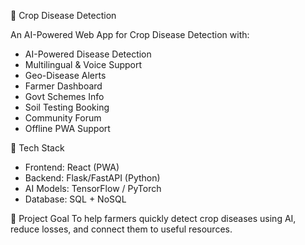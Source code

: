 🌱 Crop Disease Detection

An AI-Powered Web App for Crop Disease Detection with:
- AI-Powered Disease Detection
- Multilingual & Voice Support
- Geo-Disease Alerts
- Farmer Dashboard
- Govt Schemes Info
- Soil Testing Booking
- Community Forum
- Offline PWA Support

🚀 Tech Stack
- Frontend: React (PWA)
- Backend: Flask/FastAPI (Python)
- AI Models: TensorFlow / PyTorch
- Database: SQL + NoSQL

📌 Project Goal
To help farmers quickly detect crop diseases using AI, reduce losses, and connect them to useful resources.
